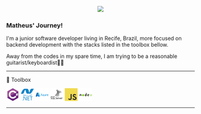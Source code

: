 <p align="center">
  <img src="https://media3.giphy.com/media/liUhPmZdArpYc/giphy.gif?cid=790b7611a1aaad239d6500d76e2a45ad5fdbc3ba8d7ce562&rid=giphy.gif&ct=g" height="140px">
</p>

### Matheus' Journey!

I'm a junior software developer living in Recife, Brazil, more focused on backend development with the stacks listed in the toolbox bellow.

Away from the codes in my spare time, I am trying to be a reasonable guitarist/keyboardist🎸🎹

---

🧰 Toolbox

<img src="https://raw.githubusercontent.com/devicons/devicon/master/icons/csharp/csharp-original.svg" width="35" height="35"> <img src="https://raw.githubusercontent.com/devicons/devicon/master/icons/dot-net/dot-net-plain-wordmark.svg" width="35" height="35"> <img src="https://raw.githubusercontent.com/devicons/devicon/master/icons/azure/azure-original-wordmark.svg" width="35" height="35"> <img src="https://raw.githubusercontent.com/devicons/devicon/master/icons/microsoftsqlserver/microsoftsqlserver-plain-wordmark.svg" width="35" height="35"> <img src="https://raw.githubusercontent.com/devicons/devicon/master/icons/javascript/javascript-original.svg" width="35" height="35"> <img src="https://raw.githubusercontent.com/devicons/devicon/master/icons/nodejs/nodejs-original-wordmark.svg" width="35" height="35">

---
